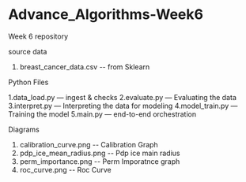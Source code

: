 # Advance_Algorithms-Week6
Week 6 repository

source data

1. breast_cancer_data.csv -- from Sklearn

Python Files

1.data_load.py — ingest & checks 
2.evaluate.py — Evaluating the data
3.interpret.py — Interpreting the data for modeling 
4.model_train.py — Training the model
5.main.py — end-to-end orchestration

Diagrams

1. calibration_curve.png -- Calibration Graph
2. pdp_ice_mean_radius.png -- Pdp ice main radius
3. perm_importance.png -- Perm Imporatnce graph
4. roc_curve.png -- Roc Curve
